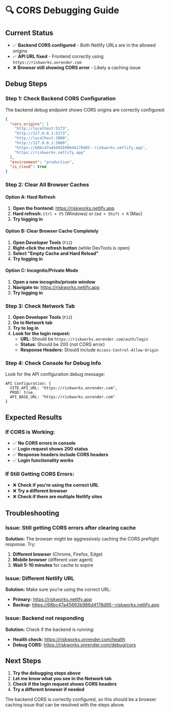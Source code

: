 # 🔍 CORS Debugging Guide

## Current Status

- ✅ **Backend CORS configured** - Both Netlify URLs are in the allowed origins
- ✅ **API URL fixed** - Frontend correctly using `https://riskworks.onrender.com`
- ❌ **Browser still showing CORS error** - Likely a caching issue

## Debug Steps

### Step 1: Check Backend CORS Configuration

The backend debug endpoint shows CORS origins are correctly configured:

```json
{
  "cors_origins": [
    "http://localhost:5173",
    "http://127.0.0.1:5173",
    "http://localhost:3000",
    "http://127.0.0.1:3000",
    "https://68bc47a45692b986d4178d95--riskworks.netlify.app",
    "https://riskworks.netlify.app"
  ],
  "environment": "production",
  "is_cloud": true
}
```

### Step 2: Clear All Browser Caches

#### Option A: Hard Refresh

1. **Open the frontend:** https://riskworks.netlify.app
2. **Hard refresh:** `Ctrl + F5` (Windows) or `Cmd + Shift + R` (Mac)
3. **Try logging in**

#### Option B: Clear Browser Cache Completely

1. **Open Developer Tools** (`F12`)
2. **Right-click the refresh button** (while DevTools is open)
3. **Select "Empty Cache and Hard Reload"**
4. **Try logging in**

#### Option C: Incognito/Private Mode

1. **Open a new incognito/private window**
2. **Navigate to:** https://riskworks.netlify.app
3. **Try logging in**

### Step 3: Check Network Tab

1. **Open Developer Tools** (`F12`)
2. **Go to Network tab**
3. **Try to log in**
4. **Look for the login request:**
   - **URL:** Should be `https://riskworks.onrender.com/auth/login`
   - **Status:** Should be 200 (not CORS error)
   - **Response Headers:** Should include `Access-Control-Allow-Origin`

### Step 4: Check Console for Debug Info

Look for the API configuration debug message:

```
API Configuration: {
  VITE_API_URL: "https://riskworks.onrender.com",
  PROD: true,
  API_BASE_URL: "https://riskworks.onrender.com"
}
```

## Expected Results

### If CORS is Working:

- ✅ **No CORS errors in console**
- ✅ **Login request shows 200 status**
- ✅ **Response headers include CORS headers**
- ✅ **Login functionality works**

### If Still Getting CORS Errors:

- ❌ **Check if you're using the correct URL**
- ❌ **Try a different browser**
- ❌ **Check if there are multiple Netlify sites**

## Troubleshooting

### Issue: Still getting CORS errors after clearing cache

**Solution:** The browser might be aggressively caching the CORS preflight response. Try:

1. **Different browser** (Chrome, Firefox, Edge)
2. **Mobile browser** (different user agent)
3. **Wait 5-10 minutes** for cache to expire

### Issue: Different Netlify URL

**Solution:** Make sure you're using the correct URL:

- **Primary:** https://riskworks.netlify.app
- **Backup:** https://68bc47a45692b986d4178d95--riskworks.netlify.app

### Issue: Backend not responding

**Solution:** Check if the backend is running:

- **Health check:** https://riskworks.onrender.com/health
- **Debug CORS:** https://riskworks.onrender.com/debug/cors

## Next Steps

1. **Try the debugging steps above**
2. **Let me know what you see in the Network tab**
3. **Check if the login request shows CORS headers**
4. **Try a different browser if needed**

The backend CORS is correctly configured, so this should be a browser caching issue that can be resolved with the steps above.
